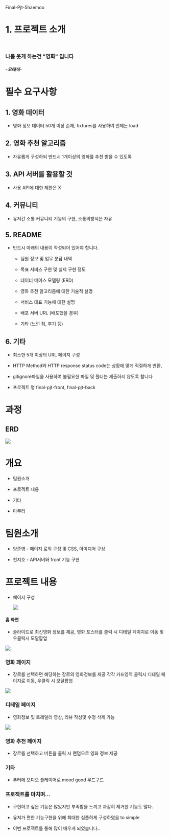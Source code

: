 Final-Pjt-5haemoo

# 1. 프로젝트 소개

## <img src="README04_assets/2023-05-25-15-39-11-image.png" title="" alt="" data-align="center">

### 나를 웃게 하는건 "영화" 입니다

##### -오태식-

# 필수 요구사항

## 1. 영화 데이터

- 영화 정보 데이터 50개 이상 존재, fixtures를 사용하여 언제든 load

## 2. 영화 추천 알고리즘

- 자유롭게 구성하되 반드시 1개이상의 영화를 추천 받을 수 있도록

## 3. API 서버를 활용할 것

- 사용 API에 대한 제한은 X

## 4. 커뮤니티

- 유저간 소통 커뮤니티 기능의 구현, 소통의방식은 자유

## 5. README

- 반드시 아래의 내용이 작성되어 있어야 합니다.
  
  - 팀원 정보 및 업무 분담 내역
  
  - 목표 서비스 구현 및 실제 구현 정도
  
  - 데이터 베이스 모델링 (ERD)
  
  - 영화 추천 알고리즘에 대한 기술적 설명
  
  - 서비스 대표 기능에 대한 설명
  
  - 배포 서버 URL (배포했을 경우)
  
  - 기타 (느낀 점, 후기 등)

## 6. 기타

- 최소한 5개 이상의 URL 페이지 구성

- HTTP Method와 HTTP response status code는 상황에 맞게 적절하게 반환,

- gitignore파일을 사용하여 불필요한 파일 및 폴더는 제출하지 않도록 합니다

- 프로젝트 명 final-pjt-front, final-pjt-back

# 과정

## ERD

![](README04_assets/2023-05-25-15-24-22-image.png)

# 개요

* 팀원소개

* 프로젝트 내용

* 기타

* 마무리

# 팀원소개

* 양준영 - 페이지 로직 구성 및 CSS, 아이디어 구상

* 천지호 - API서버와 front 기능 구현

# 프로젝트 내용

* 페이지 구성 
  
  ![](README04_assets/2023-05-26-08-40-28-홈화면1.png)

#### 홈 화면

* 슬라이드로 최신영화 정보를 제공, 영화 포스터를 클릭 시 디테일 페이지로 이동 및 우클릭시 모달팝업



![](README04_assets/2023-05-26-08-43-20-localhost_8080_movies.png)

### 영화 페이지

* 장르를 선택하면 해당하는 장르의 영화정보를 제공 각각 카드영역 클릭시 디테일 페이지로 이동, 우클릭 시 모달팝업



![](README04_assets/2023-05-26-08-46-47-localhost_8080_movies%20(2).png)

### 디테일 페이지

* 영화정보 및 트레일러 영상, 리뷰 작성및 수정 삭제 가능
  
  

![](README04_assets/2023-05-26-08-51-42-tempsnip.png)

### 영화 추천 페이지

* 장르를 선택하고 버튼을 클릭 시 랜덤으로 영화 정보 제공

### 기타

* 푸터에 오디오 플레이어로 mood good 무드구드

### 프로젝트를 마치며...

* 구현하고 싶은 기능은 많았지만 부족함을 느끼고 과감히 제거한 기능도 많다.

* 유저가 편한 기능구현을 위해 최대한 심플하게 구성하였음 to simple

* 이번 프로젝트를 통해 많이 배우게 되었습니다..
